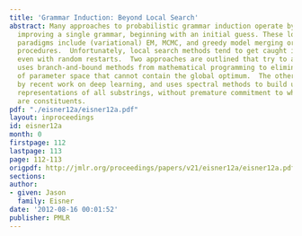 ```yaml
---
title: 'Grammar Induction: Beyond Local Search'
abstract: Many approaches to probabilistic grammar induction operate by iteratively
  improving a single grammar, beginning with an initial guess. These local search
  paradigms include (variational) EM, MCMC, and greedy model merging or splitting
  procedures.  Unfortunately, local search methods tend to get caught in local optima,
  even with random restarts.  Two approaches are outlined that try to avoid this problem.  One
  uses branch-and-bound methods from mathematical programming to eliminate regions
  of parameter space that cannot contain the global optimum.  The other is inspired
  by recent work on deep learning, and uses spectral methods to build up featural
  representations of all substrings, without premature commitment to which substrings
  are constituents.
pdf: "./eisner12a/eisner12a.pdf"
layout: inproceedings
id: eisner12a
month: 0
firstpage: 112
lastpage: 113
page: 112-113
origpdf: http://jmlr.org/proceedings/papers/v21/eisner12a/eisner12a.pdf
sections: 
author:
- given: Jason
  family: Eisner
date: '2012-08-16 00:01:52'
publisher: PMLR
---
```


